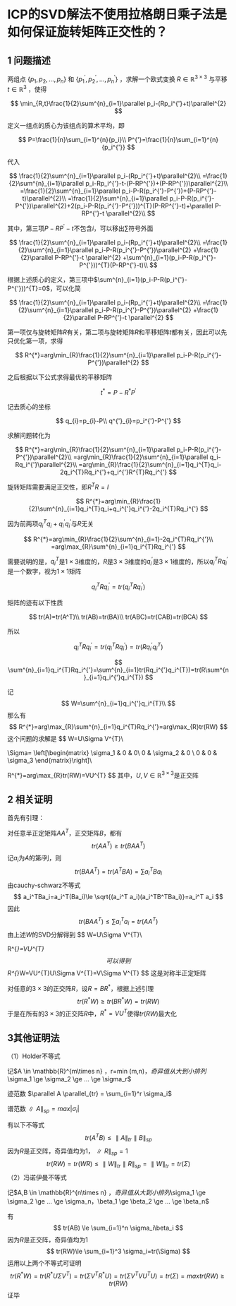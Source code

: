 # ICP的SVD解法不使用拉格朗日乘子法是如何保证旋转矩阵正交性的？

## 1 问题描述

两组点 $\lbrace p_1,p_2,...,p_n\rbrace$ 和 $\lbrace p_1^{'},p_2^{'},...,p_n^{'} \rbrace$ ，求解一个欧式变换 $R\in \mathbb{R}^{3\times3}$ 与平移 $t\in \mathbb{R}^{3}$ ，使得

$$
\min_{R,t}\frac{1}{2}\sum^{n}_{i=1}\parallel p_i-(Rp_i^{'}+t)\parallel^{2}
$$

定义一组点的质心为该组点的算术平均，即

$$
P=\frac{1}{n}\sum_{i=1}^{n}{p_i}\\
P^{'}=\frac{1}{n}\sum_{i=1}^{n}{p_i^{'}}
$$

代入

$$
\frac{1}{2}\sum^{n}_{i=1}\parallel p_i-(Rp_i^{'}+t)\parallel^{2}\\
=\frac{1}{2}\sum^{n}_{i=1}\parallel p_i-Rp_i^{'}-t-(P-RP^{'})+(P-RP^{'})\parallel^{2}\\
=\frac{1}{2}\sum^{n}_{i=1}\parallel p_i-P-R(p_i^{'}-P^{'})+(P-RP^{'}-t)\parallel^{2}\\
=\frac{1}{2}\sum^{n}_{i=1}\parallel p_i-P-R(p_i^{'}-P^{'})\parallel^{2}+2(p_i-P-R(p_i^{'}-P^{'}))^{T}(P-RP^{'}-t)+\parallel P-RP^{'}-t \parallel^{2}\\
$$

其中，第三项$P-RP^{'}-t$不包含$i$，可以移出$\sum$符号外面

$$
\frac{1}{2}\sum^{n}_{i=1}\parallel p_i-(Rp_i^{'}+t)\parallel^{2}\\
=\frac{1}{2}\sum^{n}_{i=1}\parallel p_i-P-R(p_i^{'}-P^{'})\parallel^{2}
+\frac{1}{2}\parallel P-RP^{'}-t \parallel^{2}
+\sum^{n}_{i=1}(p_i-P-R(p_i^{'}-P^{'}))^{T}(P-RP^{'}-t)\\
$$

根据上述质心的定义，第三项中$\sum^{n}_{i=1}(p_i-P-R(p_i^{'}-P^{'}))^{T}=0$，可以化简

$$
\frac{1}{2}\sum^{n}_{i=1}\parallel p_i-(Rp_i^{'}+t)\parallel^{2}\\
=\frac{1}{2}\sum^{n}_{i=1}\parallel p_i-P-R(p_i^{'}-P^{'})\parallel^{2}
+\frac{1}{2}\parallel P-RP^{'}-t \parallel^{2}
$$

第一项仅与旋转矩阵$R$有关，第二项与旋转矩阵$R$和平移矩阵$t$都有关，因此可以先只优化第一项，求得

$$
R^{*}=arg\min_{R}\frac{1}{2}\sum^{n}_{i=1}\parallel p_i-P-R(p_i^{'}-P^{'})\parallel^{2}
$$

之后根据以下公式求得最优的平移矩阵

$$
t^{*} = P-R^{*}P^{'}
$$

记去质心的坐标

$$
q_{i}=p_{i}-P\\
q^{'}_{i}=p_i^{'}-P^{'}
$$

求解问题转化为

$$
R^{*}=arg\min_{R}\frac{1}{2}\sum^{n}_{i=1}\parallel p_i-P-R(p_i^{'}-P^{'})\parallel^{2}\\
=arg\min_{R}\frac{1}{2}\sum^{n}_{i=1}\parallel q_i-Rq_i^{'}\parallel^{2}\\
=arg\min_{R}\frac{1}{2}\sum^{n}_{i=1}q_i^{T}q_i-2q_i^{T}Rq_i^{'}+q_i^{'}R^{T}Rq_i^{'}
$$

旋转矩阵需要满足正交性，即$R^{T}R=I$

$$
R^{*}=arg\min_{R}\frac{1}{2}\sum^{n}_{i=1}q_i^{T}q_i+q_i^{'}q_i^{'}-2q_i^{T}Rq_i^{'}
$$

因为前两项$q_i^{T}q_i+q_i^{'}q_i^{'}$与$R$无关

$$
R^{*}=arg\min_{R}\frac{1}{2}\sum^{n}_{i=1}-2q_i^{T}Rq_i^{'}\\
=arg\max_{R}\sum^{n}_{i=1}q_i^{T}Rq_i^{'}
$$

需要说明的是，$q_i^{T}$是$1\times3$维度的，$R$是$3\times3$维度的$q_i^{'}$是$3\times1$维度的，所以$q_i^{T}Rq_i^{'}$是一个数字，视为$1\times1$矩阵

$$
q_i^{T}Rq_i^{'}=tr(q_i^{T}Rq_i^{'})
$$

矩阵的迹有以下性质

$$
tr(A)=tr(A^T)\\
tr(AB)=tr(BA)\\
tr(ABC)=tr(CAB)=tr(BCA)
$$

所以

$$
q_i^{T}Rq_i^{'}=tr(q_i^{T}Rq_i^{'})=tr(Rq_i^{'}q_i^{T})
$$

$$
\sum^{n}_{i=1}q_i^{T}Rq_i^{'}=\sum^{n}_{i=1}tr(Rq_i^{'}q_i^{T})=tr(R\sum^{n}_{i=1}q_i^{'}q_i^{T})
$$

记
$$
W=\sum^{n}_{i=1}q_i^{'}q_i^{T}\\
$$
那么有
$$
R^{*}=arg\max_{R}\sum^{n}_{i=1}q_i^{T}Rq_i^{'}=arg\max_{R}tr(RW)
$$
这个问题的求解是
$$
W=U\Sigma V^{T}\\

\Sigma=
\left[\begin{matrix}
\sigma_1 & 0 & 0\\
0 & \sigma_2 & 0 \\
0 & 0 & \sigma_3
\end{matrix}\right]\\

R^{*}=arg\max_{R}tr(RW)=VU^{T}
$$
其中，$U,V \in \mathbb{R}^{3\times3}$是正交阵

## 2 相关证明

首先有引理：

对任意半正定矩阵$AA^T$，正交矩阵$B$，都有
$$
tr(AA^T)\ge tr(BAA^T)
$$
记$a_i$为$A$的第$i$列，则
$$
tr(BAA^T)=tr(A^TBA)=\sum a_i^TBa_i
$$
由cauchy-schwarz不等式
$$
a_i^TBa_i=a_i^T(Ba_i)\le \sqrt{(a_i^T a_i)(a_i^TB^TBa_i)}=a_i^T a_i
$$
因此
$$
tr(BAA^T)\le\sum a_i^T a_i=tr(AA^T)
$$
由上述$W$的SVD分解得到
$$
W=U\Sigma V^{T}\\

R^{*}=VU^{T}
$$
可以得到
$$
R^{*}W=VU^{T}U\Sigma V^{T}=V\Sigma V^{T}
$$
这是对称半正定矩阵

对任意的$3\times 3$的正交阵$R$，设$R=BR^{*}$，根据上述引理
$$
tr(R^{*}W)\ge tr(BR^{*}W)=tr(RW)
$$
于是在所有的$3\times 3$的正交阵$R$中，$R^*=VU^T$使得$tr(RW)$最大化

## 3其他证明法

（1）Holder不等式

记$A \in \mathbb{R}^{m\times n} $，$r=min (m,n)$，奇异值从大到小排列$\sigma_1 \ge \sigma_2 \ge ... \ge \sigma_r$

迹范数 $\parallel A \parallel_{tr} = \sum_{i=1}^r \sigma_i$

谱范数$\parallel A \parallel_{sp} = max | \sigma_i |$

有以下不等式
$$
tr(A^TB) \le \parallel A \parallel_{tr}\parallel B \parallel_{sp}
$$
因为$R$是正交阵，奇异值均为1，$\parallel R \parallel_{sp} = 1$
$$
tr(RW)=tr(WR)\le\parallel W \parallel_{tr}\parallel R \parallel_{sp}=\parallel W \parallel_{tr}=tr(\Sigma)
$$
（2）冯诺伊曼不等式

记$A,B \in \mathbb{R}^{n\times n} $，奇异值从大到小排列$\sigma_1 \ge \sigma_2 \ge ... \ge \sigma_n$，$\beta_1 \ge \beta_2 \ge ... \ge \beta_n$

有
$$
tr(AB) \le \sum_{i=1}^n \sigma_i\beta_i
$$
因为$R$是正交阵，奇异值均为1
$$
tr(RW)\le \sum_{i=1}^3 \sigma_i=tr(\Sigma)
$$
运用以上两个不等式可证明
$$
tr(R^*W)=tr(R^*U\Sigma V^T)=tr(\Sigma V^TR^*U)=tr(\Sigma V^T V U^T U)=tr(\Sigma)=max tr(RW) \ge tr(RW)
$$
证毕
